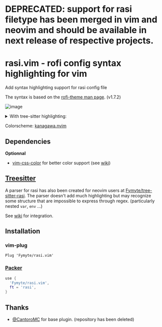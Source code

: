 # DEPRECATED: support for rasi filetype has been merged in vim and neovim and should be available in next release of respective projects.

# rasi.vim - rofi config syntax highlighting for vim

Add syntax highlighting support for rasi config file

The syntax is based on the [rofi-theme man page](https://man.archlinux.org/man/community/rofi/rofi-theme.5.en). (v1.7.2)

![image](https://user-images.githubusercontent.com/34305318/154325014-07745a20-de25-4df5-b66a-e767e48c8f38.png)

<details>
<summary>With tree-sitter highlighting:</summary>
  <img alt="Tree-sitter showcase" src="https://user-images.githubusercontent.com/34305318/154324309-ca639702-b561-4fcd-8c30-fa12ef4fa10e.png">
</details>

Colorscheme: [kanagawa.nvim](https://github.com/rebelot/kanagawa.nvim)

## Dependencies
**Optionnal**
- [vim-css-color](https://github.com/ap/vim-css-color) for better color support (see [wiki](https://github.com/Fymyte/rasi.vim/wiki/Integration#colors))

## [Treesitter](https://github.com/nvim-treesitter/nvim-treesitter)
A parser for rasi has also been created for neovim users at [Fymyte/tree-sitter-rasi](https://github.com/Fymyte/tree-sitter-rasi).
The parser doesn't add much highlighting but may recognize some structure that are impossible to express through regex.
(particularly nested `var`, `env` ...)

See [wiki](https://github.com/Fymyte/rasi.vim/wiki/Integration#treesitter) for integration.

## Installation
### vim-plug
```vim 
Plug 'Fymyte/rasi.vim'
```

### [Packer](https://github.com/wbthomason/packer.nvim)
```lua
use {
  'Fymyte/rasi.vim',
  ft = 'rasi',
}
```

## Thanks
- [@CantoroMC](https://github.com/CantoroMC) for base plugin. (repository has been deleted)
